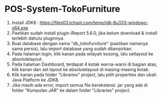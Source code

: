 # POS-System-TokoFurniture

1. Install JDK8 : https://files03.tchspt.com/temp/jdk-8u333-windows-x64.exe
2. Pastikan sudah install plugin iReport 5.6.0, jika belum download & install terlebih dahulu pluginnya.
3. Buat database dengan nama "db_tokofurniture" (pastikan namanya sama persis), lalu import database yang sudah dilampirkan.
4. Pada halaman login, klik kanan pada wilayah kosong, lalu setlayout ke absolutelayout.
5. Pada halaman Dashboard, terdapat 4 kotak warna-warni di bagian atas, klik kanan dan set layout ke absolutelayout di masing-masing kotak.
6. Klik kanan pada folder "Libraries" project, lalu pilih properties dan ubah Java Platform ke JDK8.
7. Jika masih ada error, import semua file berekstensi .jar yang ada di folder "Kumpulan JAR" ke dalam folder "Libraries" project.
